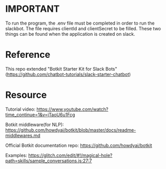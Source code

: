 # IMPORTANT

To run the program, the .env file must be completed in order to run the slackbot.
The file requires clientId and clientSecret to be filled. These two things can be found when the application is created on slack.

# Reference
This repo extended "Botkit Starter Kit for Slack Bots"
(https://github.com/chatbot-tutorials/slack-starter-chatbot)

# Resource
Tutorial video: https://www.youtube.com/watch?time_continue=1&v=jTaoU6u1Fcg

Botkit middleware(for NLP): https://github.com/howdyai/botkit/blob/master/docs/readme-middlewares.md

Official Botkit documentation repo: https://github.com/howdyai/botkit

Examples: https://glitch.com/edit/#!/magical-hole?path=skills/sample_conversations.js:27:7

